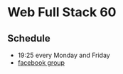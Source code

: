 # Web Full Stack 60

## Schedule
- 19:25 every Monday and Friday
- [facebook group](https://www.facebook.com/groups/5137563113031448)

